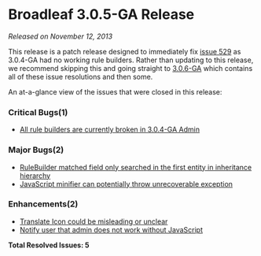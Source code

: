 # Broadleaf 3.0.5-GA Release

_Released on November 12, 2013_

This release is a patch release designed to immediately fix [issue 529](https://github.com/BroadleafCommerce/BroadleafCommerce/issues/529) as 3.0.4-GA had no working rule builders. Rather than updating to this release, we recommend skipping this and going straight to [3.0.6-GA](https://github.com/BroadleafCommerce/BroadleafCommerce/releases/tag/broadleaf-3.0.6-GA) which contains all of these issue resolutions and then some.

An at-a-glance view of the issues that were closed in this release:
### Critical Bugs(1)
- [All rule builders are currently broken in 3.0.4-GA Admin](https://github.com/BroadleafCommerce/BroadleafCommerce/issues/529)

### Major Bugs(2)
- [RuleBuilder matched field only searched in the first entity in inheritance hierarchy](https://github.com/BroadleafCommerce/BroadleafCommerce/issues/499)
- [JavaScript minifier can potentially throw unrecoverable exception](https://github.com/BroadleafCommerce/BroadleafCommerce/issues/410)

### Enhancements(2)
- [Translate Icon could be misleading or unclear](https://github.com/BroadleafCommerce/BroadleafCommerce/issues/468)
- [Notify user that admin does not work without JavaScript](https://github.com/BroadleafCommerce/BroadleafCommerce/issues/341)


**Total Resolved Issues: 5**
